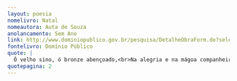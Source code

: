 ```yaml
---
layout: poesia
nomelivro: Natal 
nomeautora: Auta de Souza
anolancamento: Sem Ano
link: http://www.dominiopublico.gov.br/pesquisa/DetalheObraForm.do?select_action=&co_obra=81879
fontelivro: Domínio Público
quote: |
  Ó velho sino, ó bronze abençoado,<br>Na alegria e na mágoa companheiro!<br>Tu me recordas o sorrir primeiro<br>De menino Jesus imaculado.
quotepagina: 2
---
```

